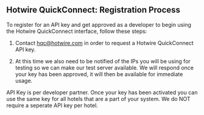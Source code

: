 ## Hotwire QuickConnect: Registration Process

To register for an API key and get approved as a developer to begin using the Hotwire QuickConnect interface, follow these steps: 

1) Contact hqc@hotwire.com in order to request a Hotwire QuickConnect API key.

2) At this time we also need to be notified of the IPs you will be using for testing so we can make our test server available. 
We will respond once your key has been approved, it will then be available for immediate usage.

API Key is per developer partner. Once your key has been activated you can use the same key for all hotels that are a part of your system. 
We do NOT require a seperate API key per hotel.

